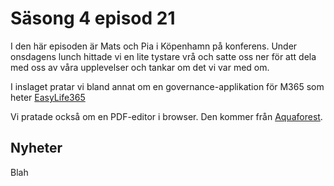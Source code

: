 # Säsong 4 episod 21

I den här episoden är Mats och Pia i Köpenhamn på konferens. Under onsdagens lunch hittade vi en lite tystare vrå och satte oss ner för att dela med oss av våra upplevelser och tankar om det vi var med om. 

I inslaget pratar vi bland annat om en governance-applikation för M365 som heter [EasyLife365](https://www.easylife365.cloud/)

Vi pratade också om en PDF-editor i browser. Den kommer från [Aquaforest](https://www.aquaforest.com/products/sharepoint-pdf-editor).

## Nyheter

Blah
